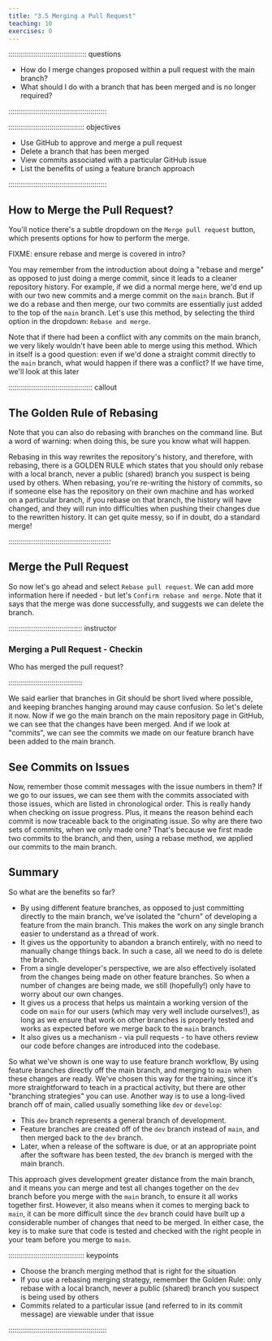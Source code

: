 ```yaml
---
title: "3.5 Merging a Pull Request"
teaching: 10
exercises: 0
---
```


:::::::::::::::::::::::::::::::::::::: questions 

- How do I merge changes proposed within a pull request with the main branch?
- What should I do with a branch that has been merged and is no longer required?

::::::::::::::::::::::::::::::::::::::::::::::::

::::::::::::::::::::::::::::::::::::: objectives

- Use GitHub to approve and merge a pull request
- Delete a branch that has been merged
- View commits associated with a particular GitHub issue
- List the benefits of using a feature branch approach

::::::::::::::::::::::::::::::::::::::::::::::::

## How to Merge the Pull Request?

You'll notice there's a subtle dropdown on the `Merge pull request` button,
which presents options for how to perform the merge.

FIXME: ensure rebase and merge is covered in intro?

You may remember from the introduction about doing a "rebase and merge" as opposed to just doing a merge commit,
since it leads to a cleaner repository history.
For example, if we did a normal merge here, we'd end up with our two new commits and a merge commit on the `main` branch.
But if we do a rebase and then merge, our two commits are essentially just added to the top of the `main` branch.
Let's use this method, by selecting the third option in the dropdown: `Rebase and merge`.

Note that if there had been a conflict with any commits on the main branch,
we very likely wouldn't have been able to merge using this method.
Which in itself is a good question: even if we'd done a straight commit directly to the `main` branch,
what would happen if there was a conflict?
If we have time, we'll look at this later

:::::::::::::::::::::::::::::::::::::::::  callout

## The Golden Rule of Rebasing

Note that you can also do rebasing with branches on the command line.
But a word of warning: when doing this,
be sure you know what will happen.

Rebasing in this way rewrites the repository's history,
and therefore, with rebasing, there is a GOLDEN RULE
which states that you should only rebase with a local branch, never a public (shared) branch you suspect is being used by others.
When rebasing, you're re-writing the history of commits,
so if someone else has the repository on their own machine and has worked on a particular branch,
if you rebase on that branch, the history will have changed, and they will run into difficulties when pushing their changes due to the rewritten history.
It can get quite messy,
so if in doubt, do a standard merge!

::::::::::::::::::::::::::::::::::::::::::::::::::

## Merge the Pull Request

So now let's go ahead and select `Rebase pull request`.
We can add more information here if needed - but let's `Confirm rebase and merge`.
Note that it says that the merge was done successfully,
and suggests we can delete the branch.

:::::::::::::::::::::::::::::::::::: instructor 

### Merging a Pull Request - Checkin 

Who has merged the pull request?

::::::::::::::::::::::::::::::::::::


We said earlier that branches in Git should be short lived where possible,
and keeping branches hanging around may cause confusion.
So let's delete it now.
Now if we go the main branch on the main repository page in GitHub,
we can see that the changes have been merged.
And if we look at "commits", we can see the commits we made on our feature branch have been added to the main branch.

## See Commits on Issues

Now, remember those commit messages with the issue numbers in them?
If we go to our issues, we can see them with the commits associated with those issues,
which are listed in chronological order.
This is really handy when checking on issue progress.
Plus, it means the reason behind each commit is now traceable back to the originating issue.
So why are there two sets of commits, when we only made one?
That's because we first made two commits to the branch,
and then, using a rebase method,
we applied our commits to the main branch.

## Summary

So what are the benefits so far?

- By using different feature branches,
as opposed to just committing directly to the main branch,
we've isolated the "churn" of developing a feature from the main branch. This makes the work on any single branch easier to understand as a thread of work.
- It gives us the opportunity to abandon a branch entirely,
with no need to manually change things back.
In such a case, all we need to do is delete the branch.
- From a single developer's perspective,
we are also effectively isolated from the changes being made on other feature branches.
So when a number of changes are being made, we still (hopefully!) only have to worry about our own changes.
- It gives us a process that helps us maintain a working version of the code on `main` for our users (which may very well include ourselves!),
as long as we ensure that work on other branches is properly tested and works as expected before we merge back to the `main` branch.
- It also gives us a mechanism - via pull requests - to have others review our code before changes are introduced into the codebase.

So what we've shown is one way to use feature branch workflow,
By using feature branches directly off the main branch,
and merging to `main` when these changes are ready.
We've chosen this way for the training,
since it's more straightforward to teach in a practical activity,
but there are other "branching strategies" you can use.
Another way is to use a long-lived branch off of main, called usually something like `dev` or `develop`:

- This `dev` branch represents a general branch of development.
- Feature branches are created off of the `dev` branch instead of `main`, and then merged back to the `dev` branch.
- Later, when a release of the software is due,
or at an appropriate point after the software has been tested,
the `dev` branch is merged with the main branch.

This approach gives development greater distance from the main branch, and it means you can merge and test all changes together on the `dev` branch before you merge with the `main` branch, to ensure it all works together first.
However, it also means when it comes to merging back to `main`,
it can be more difficult since the `dev` branch could have built up a considerable number of changes that need to be merged.
In either case, the key is to make sure that code is tested and checked with the right people in your team before you merge to `main`.

::::::::::::::::::::::::::::::::::::: keypoints 

- Choose the branch merging method that is right for the situation
- If you use a rebasing merging strategy, remember the Golden Rule: only rebase with a local branch, never a public (shared) branch you suspect is being used by others
- Commits related to a particular issue (and referred to in its commit message) are viewable under that issue

::::::::::::::::::::::::::::::::::::::::::::::::
